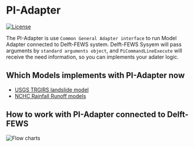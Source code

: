 # PI-Adapter
[![License](https://img.shields.io/badge/license-Apache%202.0-blue.svg)](./LICENSE)

The PI-Adapter is use `Common General Adapter interface` to run Model Adapter connected to Delft-FEWS system.
Delft-FEWS Sysyem will pass arguments by `standard arguments object`, and `PiCommandLineExecute` will receive the need information, so you can implements your adater logic.

## Which Models implements with PI-Adapter now
- [USGS TRGIRS landslide model](https://github.com/usgs/landslides-trigrs)
- [NCHC Rainfall Runoff models](https://www.nchc.org.tw/tw/)

## How to work with PI-Adapter connected to Delft-FEWS
![Flow charts](https://i.imgur.com/BKosuN1.png)
